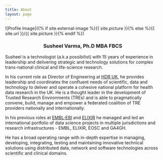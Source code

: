 ```yaml
---
title: About
layout: page
---
```

![Profile Image]({% if site.external-image %}{{ site.picture }}{% else %}{{ site.url }}/{{ site.picture }}{% endif %})

<h3 style="text-align:center;">Susheel Varma, Ph.D MBA FBCS</h3>

Susheel is a technologist (a.k.a possibilist) with 15 years of experience 
in leadership and delivering strategic and technology solutions for complex 
trans-national clinical and life-science research.

In his current role as Director of Engineering at [HDR UK](https://hdruk.ac.uk),
he provides leadership and coordinates the confluent needs of scientific, 
data and technology to deliver and operate a cohesive national platform for health 
data research in the UK. He is a thought leader in the development of Trusted 
Research Environments (TREs) and is able to pragmatically convene, build, 
manage and empower a federated coalition of TRE providers nationally and internationally.

In his previous roles at [EMBL-EBI](https://ebi.ac.uk) and [ELIXIR](https://ELIXIR-europe.org) 
he managed and led an international portfolio of data science projects in 
multiple jurisdictions and research infrastructures - EMBL, ELIXIR, EOSC 
and GA4GH.

He has a broad operating range with in-depth expertise in managing, developing, 
integrating, testing and maintaining innovative technical solutions using 
distributed data, network and software technologies across scientific and 
clinical domains.
